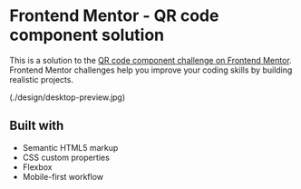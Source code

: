 # Frontend Mentor - QR code component solution

This is a solution to the [QR code component challenge on Frontend Mentor](https://www.frontendmentor.io/challenges/qr-code-component-iux_sIO_H). Frontend Mentor challenges help you improve your coding skills by building realistic projects. 

(./design/desktop-preview.jpg)

## Built with

- Semantic HTML5 markup
- CSS custom properties
- Flexbox
- Mobile-first workflow


